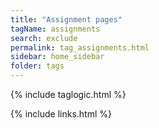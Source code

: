 ```yaml
---
title: "Assignment pages"
tagName: assignments
search: exclude
permalink: tag_assignments.html
sidebar: home_sidebar
folder: tags
---
```

{% include taglogic.html %}

{% include links.html %}